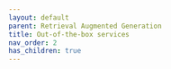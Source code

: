 ```yaml
---
layout: default
parent: Retrieval Augmented Generation
title: Out-of-the-box services
nav_order: 2
has_children: true
---
```


